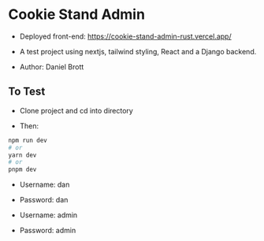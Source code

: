 # Cookie Stand Admin

- Deployed front-end: https://cookie-stand-admin-rust.vercel.app/

- A test project using nextjs, tailwind styling, React and a Django backend.

- Author: Daniel Brott

## To Test

- Clone project and cd into directory

- Then:

```bash
npm run dev
# or
yarn dev
# or
pnpm dev
```

  - Username: dan
  - Password: dan

  - Username: admin
  - Password: admin
